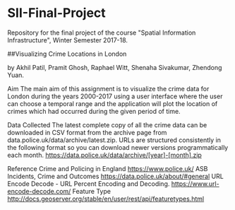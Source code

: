 # SII-Final-Project
Repository for the final project of the course "Spatial Information Infrastructure", Winter Semester 2017-18.

##Visualizing Crime Locations in London

by Akhil Patil, Pramit Ghosh, Raphael Witt, Shenaha Sivakumar, Zhendong Yuan.

Aim
The main aim of this assignment is to visualize the crime data for London during the years 2000-2017 using a user interface where the user can choose a temporal range and the application will plot the location of crimes which had occurred during the given period of time.

Data Collected
The latest complete copy of all the crime data can be downloaded in CSV format from the archive page from data.police.uk/data/archive/latest.zip. URLs are structured consistently in the following format so you can download newer versions programmatically each month.
https://data.police.uk/data/archive/[year]-[month].zip

Reference
Crime and Policing in England
https://www.police.uk/
ASB Incidents, Crime and Outcomes
https://data.police.uk/about/#general
URL Encode Decode - URL Percent Encoding and Decoding.
https://www.url-encode-decode.com/
Feature Type 
http://docs.geoserver.org/stable/en/user/rest/api/featuretypes.html
